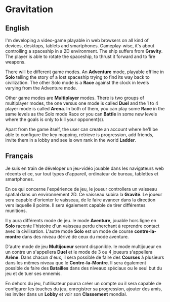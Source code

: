 # Gravitation

## English
I'm developing a video-game playable in web browsers on all kind of devices, desktops, tablets and smartphones.
Gameplay-wise, it's about controlling a spaceship in a 2D environment. The ship suffers from **Gravity**. The player is able to rotate the spaceship, to thrust it forward and to fire weapons.

There will be different game modes. An **Adventure** mode, playable offline in **Solo** telling the story of a lost spaceship trying to find its way back to civilization. The other Solo mode is a **Race** against the clock in levels varying from the Adventure mode.

Other game modes are **Multiplayer** modes. There is two groups of multiplayer modes, the one versus one mode is called **Duel** and the 1 to 4 player mode is called **Arena**. In both of them, you can play some **Race** in the same levels as the Solo mode Race or you can **Battle** in some new levels where the goals is only to kill your opponent(s).

Apart from the game itself, the user can create an account where he'll be able to configure the key mapping, retrieve is progression, add friends, invite them in a lobby and see is own rank in the world **Ladder**.

## Français
Je suis en train de déveloper un jeu-vidéo jouable dans les navigateurs web récents et ce, sur tout types d'appareil, ordinateur de bureau, tablettes et smartphones.

En ce qui concerne l'expérience de jeu, le joueur controllera un vaisseau spatial dans un environnement 2D. Ce vaisseau subira la **Gravité**. Le joueur sera capable d'orienter le vaisseau, de le faire avancer dans la direction vers laquelle il pointe. Il sera également capable de tirer différentes munitions.

Il y aura différents mode de jeu. le mode **Aventure**, jouable hors ligne en **Solo** raconte l'histoire d'un vaisseau perdu cherchant à reprendre contact avec la civilisation. L'autre mode **Solo** est un mode de course **contre-la-montre** dans des niveau dérivé de ceux du mode aventure.

D'autre mode de jeu **Multijoueur** seront disponible. le mode multijoueur en un contre un s'appellera **Duel** et le mode de 3 ou 4 joueurs s'appellera **Arène**. Dans chacun d'eux, il sera possible de faire des **Courses** à plusieurs dans les mêmes niveau que le **Contre-la-Montre**. Il sera également possible de faire des **Batailles** dans des niveaux spéciaux ou le seul but du jeu et de tuer ses ennemis.

En dehors du jeu, l'utilisateur pourra créer un compte ou il sera capable de configurer les touches du jeu, enregistrer sa progression, ajouter des amis, les inviter dans un **Lobby** et voir son **Classement** mondial.
